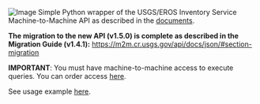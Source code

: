 ![Image](https://repository-images.githubusercontent.com/283676892/ae1b6b80-0d41-11eb-9098-3ebca41f480b)
Simple Python wrapper of the USGS/EROS Inventory Service Machine-to-Machine API as described in the [documents](https://m2m.cr.usgs.gov/api/docs/json/).

**The migration to the new API (v1.5.0) is complete as described in the Migration Guide (v1.4.1):** https://m2m.cr.usgs.gov/api/docs/json/#section-migration

**IMPORTANT**: You must have machine-to-machine access to execute queries. 
You can order access [here](https://ers.cr.usgs.gov/profile/access). 

See usage example [here](https://github.com/MrChebur/usgs-machine-to-machine-API/blob/master/UsageExample.py). 
